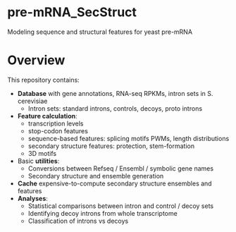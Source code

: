 # pre-mRNA_SecStruct
Modeling sequence and structural features for yeast pre-mRNA

# Overview
This repository contains:
* **Database** with gene annotations, RNA-seq RPKMs, intron sets in S. cerevisiae
    * Intron sets: standard introns, controls, decoys, proto introns
* **Feature calculation**: 
    * transcription levels
    * stop-codon features
    * sequence-based features: splicing motifs PWMs, length distributions
    * secondary structure features: protection, stem-formation
    * 3D motifs
* Basic **utilities**: 
    * Conversions between Refseq / Ensembl / symbolic gene names
    * Secondary structure and ensemble generation
* **Cache** expensive-to-compute secondary structure ensembles and features
* **Analyses**: 
    * Statistical comparisons between intron and control / decoy sets
    * Identifying decoy introns from whole transcriptome
    * Classification of introns vs decoys
